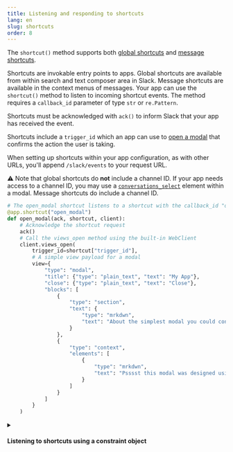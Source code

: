 ```yaml
---
title: Listening and responding to shortcuts
lang: en
slug: shortcuts
order: 8
---
```


<div class="section-content">

The `shortcut()` method supports both [global shortcuts](https://api.slack.com/interactivity/shortcuts/using#global_shortcuts) and [message shortcuts](https://api.slack.com/interactivity/shortcuts/using#message_shortcuts).

Shortcuts are invokable entry points to apps. Global shortcuts are available from within search and text composer area in Slack. Message shortcuts are available in the context menus of messages. Your app can use the `shortcut()` method to listen to incoming shortcut events. The method requires a `callback_id` parameter of type `str` or `re.Pattern`.

Shortcuts must be acknowledged with `ack()` to inform Slack that your app has received the event.

Shortcuts include a `trigger_id` which an app can use to [open a modal](#creating-modals) that confirms the action the user is taking.

When setting up shortcuts within your app configuration, as with other URLs, you'll append `/slack/events` to your request URL.

⚠️ Note that global shortcuts do **not** include a channel ID. If your app needs access to a channel ID, you may use a [`conversations_select`](https://api.slack.com/reference/block-kit/block-elements#conversation_select) element within a modal. Message shortcuts do include a channel ID.

</div>

```python
# The open_modal shortcut listens to a shortcut with the callback_id "open_modal"
@app.shortcut("open_modal")
def open_modal(ack, shortcut, client):
    # Acknowledge the shortcut request
    ack()
    # Call the views_open method using the built-in WebClient
    client.views_open(
        trigger_id=shortcut["trigger_id"],
        # A simple view payload for a modal
        view={
            "type": "modal",
            "title": {"type": "plain_text", "text": "My App"},
            "close": {"type": "plain_text", "text": "Close"},
            "blocks": [
                {
                    "type": "section",
                    "text": {
                        "type": "mrkdwn",
                        "text": "About the simplest modal you could conceive of :smile:\n\nMaybe <https://api.slack.com/reference/block-kit/interactive-components|*make the modal interactive*> or <https://api.slack.com/surfaces/modals/using#modifying|*learn more advanced modal use cases*>."
                    }
                },
                {
                    "type": "context",
                    "elements": [
                        {
                            "type": "mrkdwn",
                            "text": "Psssst this modal was designed using <https://api.slack.com/tools/block-kit-builder|*Block Kit Builder*>"
                        }
                    ]
                }
            ]
        }
    )
```

<details class="secondary-wrapper">
  <summary class="section-head" markdown="0">
  <h4 class="section-head">Listening to shortcuts using a constraint object</h4>
  </summary>

  <div class="secondary-content" markdown="0">
  You can use a constraints object to listen to `callback_id`s, and `type`s. Constraints in the object can be of type `str` or `re.Pattern`.
  </div>

```python
# Your listener will only be called when the callback_id matches 'open_modal' AND the type matches 'message_action'
@app.shortcut({"callback_id": "open_modal", "type": "message_action"})
def open_modal(ack, shortcut, client):
    # Acknowledge the shortcut request
    ack()
    # Call the views_open method using one of the built-in WebClients
    client.views_open(
        trigger_id=shortcut["trigger_id"],
        view={
            "type": "modal",
            "title": {"type": "plain_text", "text": "My App"},
            "close": {"type": "plain_text", "text": "Close"},
            "blocks": [
                {
                    "type": "section",
                    "text": {
                        "type": "mrkdwn",
                        "text": "About the simplest modal you could conceive of :smile:\n\nMaybe <https://api.slack.com/reference/block-kit/interactive-components|*make the modal interactive*> or <https://api.slack.com/surfaces/modals/using#modifying|*learn more advanced modal use cases*>."
                    }
                },
                {
                    "type": "context",
                    "elements": [
                        {
                            "type": "mrkdwn",
                            "text": "Psssst this modal was designed using <https://api.slack.com/tools/block-kit-builder|*Block Kit Builder*>"
                        }
                    ]
                }
            ]
        }
    )
```

</details>
